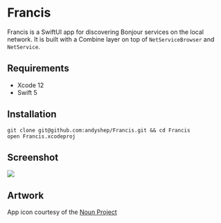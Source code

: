 # Francis

Francis is a SwiftUI app for discovering Bonjour services on the local network. It is built with a Combine layer on top of `NetServiceBrowser` and `NetService`.

## Requirements

* Xcode 12
* Swift 5

## Installation

```
git clone git@github.com:andyshep/Francis.git && cd Francis
open Francis.xcodeproj
```

## Screenshot

![](https://i.imgur.com/QdiT26z.gif)

## Artwork

App icon courtesy of the [Noun Project](https://thenounproject.com/rebelsaeful/collection/doodle-ui/?i=1513021)
